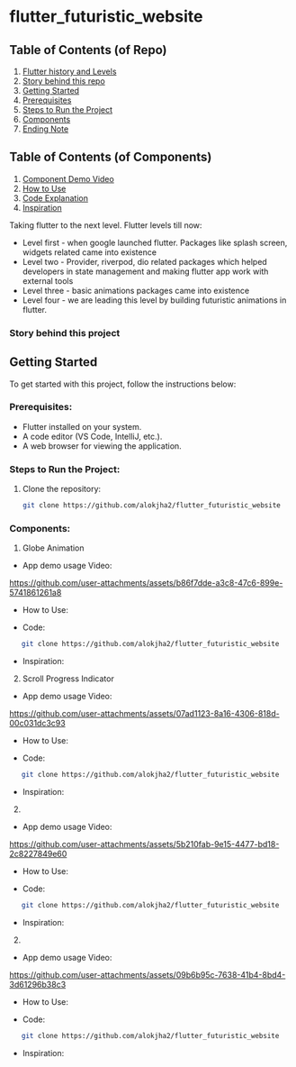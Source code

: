 # flutter_futuristic_website

## Table of Contents (of Repo)

1. [Flutter history and Levels](#project-overview)
2. [Story behind this repo](#getting-started)
3. [Getting Started](#project-structure)
4. [Prerequisites](#components-overview)
5. [Steps to Run the Project](#pages-overview)
6. [Components](#styles-overview)
7. [Ending Note](#styles-overview)

## Table of Contents (of Components)
1. [Component Demo Video]()
2. [How to Use]()
3. [Code Explanation]()
4. [Inspiration]()


Taking flutter to the next level. Flutter levels till now: 
- Level first - when google launched flutter. Packages like splash screen, widgets related came into existence
- Level two - Provider, riverpod, dio related packages which helped developers in state management and making flutter app work with external tools 
- Level three - basic animations packages came into existence
- Level four - we are leading this level by building futuristic animations in flutter. 



### Story behind this project 


## Getting Started

To get started with this project, follow the instructions below:


### Prerequisites:
- Flutter installed on your system.
- A code editor (VS Code, IntelliJ, etc.).
- A web browser for viewing the application.

### Steps to Run the Project:

1. Clone the repository:
   ```bash
   git clone https://github.com/alokjha2/flutter_futuristic_website


### Components:


1. Globe Animation
- App demo usage Video:

https://github.com/user-attachments/assets/b86f7dde-a3c8-47c6-899e-5741861261a8

- How to Use: 


- Code: 

```bash
   git clone https://github.com/alokjha2/flutter_futuristic_website
```

- Inspiration: 



2. Scroll Progress Indicator
- App demo usage Video:

https://github.com/user-attachments/assets/07ad1123-8a16-4306-818d-00c031dc3c93

- How to Use: 


- Code: 

```bash
   git clone https://github.com/alokjha2/flutter_futuristic_website
```

- Inspiration: 


2. 
- App demo usage Video:

https://github.com/user-attachments/assets/5b210fab-9e15-4477-bd18-2c8227849e60

- How to Use: 


- Code: 

```bash
   git clone https://github.com/alokjha2/flutter_futuristic_website
```

- Inspiration: 


2. 
- App demo usage Video:

https://github.com/user-attachments/assets/09b6b95c-7638-41b4-8bd4-3d61296b38c3

- How to Use: 


- Code: 

```bash
   git clone https://github.com/alokjha2/flutter_futuristic_website
```

- Inspiration: 


<!-- 2. 
- App demo usage Video:

https://github.com/user-attachments/assets/07ad1123-8a16-4306-818d-00c031dc3c93

- How to Use: 


- Code: 

```bash
   git clone https://github.com/alokjha2/flutter_futuristic_website
```

- Inspiration: 


2. 
- App demo usage Video:

https://github.com/user-attachments/assets/07ad1123-8a16-4306-818d-00c031dc3c93

- How to Use: 


- Code: 

```bash
   git clone https://github.com/alokjha2/flutter_futuristic_website
```

- Inspiration: 


2. 
- App demo usage Video:

https://github.com/user-attachments/assets/07ad1123-8a16-4306-818d-00c031dc3c93

- How to Use: 


- Code: 

```bash
   git clone https://github.com/alokjha2/flutter_futuristic_website
```

- Inspiration: 


2. 
- App demo usage Video:

https://github.com/user-attachments/assets/07ad1123-8a16-4306-818d-00c031dc3c93

- How to Use: 


- Code: 

```bash
   git clone https://github.com/alokjha2/flutter_futuristic_website
```

- Inspiration: 


2. 
- App demo usage Video:

https://github.com/user-attachments/assets/07ad1123-8a16-4306-818d-00c031dc3c93

- How to Use: 


- Code: 

```bash
   git clone https://github.com/alokjha2/flutter_futuristic_website
```

- Inspiration: 


2. 
- App demo usage Video:

https://github.com/user-attachments/assets/07ad1123-8a16-4306-818d-00c031dc3c93

- How to Use: 


- Code: 

```bash
   git clone https://github.com/alokjha2/flutter_futuristic_website
```

- Inspiration:  -->















